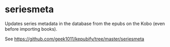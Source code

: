 # seriesmeta
Updates series metadata in the database from the epubs on the Kobo (even before importing books).

See https://github.com/geek1011/kepubify/tree/master/seriesmeta